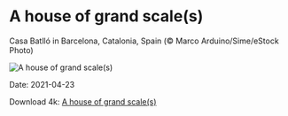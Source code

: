 # A house of grand scale(s)

Casa Batlló in Barcelona, Catalonia, Spain (© Marco Arduino/Sime/eStock Photo)

![A house of grand scale(s)](https://bing.com/th?id=OHR.BatlloJordi_EN-US0619227174_UHD.jpg&rf=LaDigue_UHD.jpg&pid=hp&w=1024&h=576)

Date: 2021-04-23

Download 4k: [A house of grand scale(s)](https://bing.com/th?id=OHR.BatlloJordi_EN-US0619227174_UHD.jpg&rf=LaDigue_UHD.jpg&pid=hp&w=3840&h=2160)

